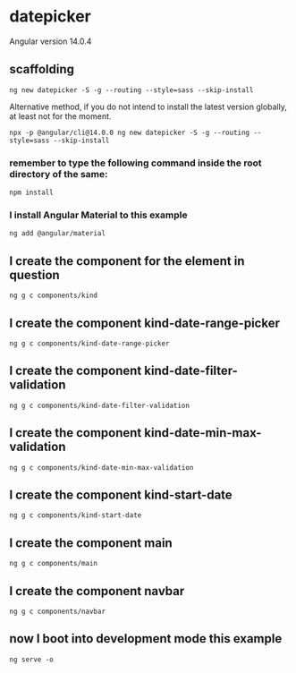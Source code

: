 # datepicker

Angular version 14.0.4

## scaffolding

```shell
ng new datepicker -S -g --routing --style=sass --skip-install
```

Alternative method, if you do not intend to install the latest version globally, at least not for the moment.

```shell
npx -p @angular/cli@14.0.0 ng new datepicker -S -g --routing --style=sass --skip-install
```

### remember to type the following command inside the root directory of the same:

```shell
npm install
```

### I install Angular Material to this example

```shell
ng add @angular/material
```

## I create the component for the element in question

```shell
ng g c components/kind
```

## I create the component kind-date-range-picker

```shell
ng g c components/kind-date-range-picker
```

## I create the component kind-date-filter-validation

```shell
ng g c components/kind-date-filter-validation
```

## I create the component kind-date-min-max-validation

```shell
ng g c components/kind-date-min-max-validation
```

## I create the component kind-start-date

```shell
ng g c components/kind-start-date
```

## I create the component main

```shell
ng g c components/main
```

## I create the component navbar

```shell
ng g c components/navbar
```

## now I boot into development mode this example

```shell
ng serve -o
```
